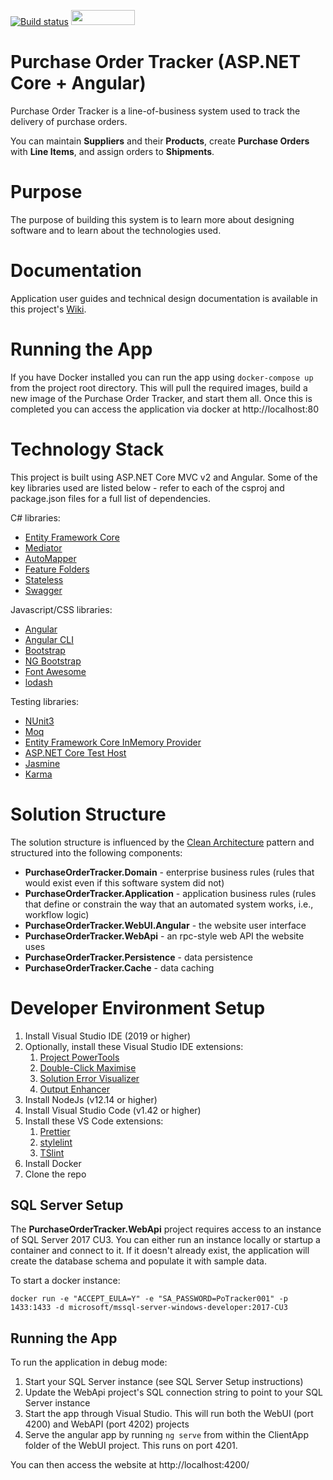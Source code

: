 [![Build status](https://dev.azure.com/purchase-order-tracker/Purchase%20Order%20Tracker%20-%20Angular/_apis/build/status/Purchase%20Order%20Tracker%20-%20Angular%20.NET%20Core)](https://dev.azure.com/purchase-order-tracker/Purchase%20Order%20Tracker%20-%20Angular/_build/latest?definitionId=2)
<a href="https://sonarcloud.io/dashboard?id=purchase-order-tracker-aspnetcore_angular"><img src="https://sonarcloud.io/images/project_badges/sonarcloud-white.svg" height="24" width="102" ></a>

# Purchase Order Tracker (ASP.NET Core + Angular)

Purchase Order Tracker is a line-of-business system used to track the delivery of purchase orders.

You can maintain **Suppliers** and their **Products**, create **Purchase Orders** with **Line Items**, and assign orders to **Shipments**.

# Purpose

The purpose of building this system is to learn more about designing software and to learn about the technologies used.

# Documentation

Application user guides and technical design documentation is available in this project's [Wiki](https://github.com/kierendixon/purchase-order-tracker-aspnetcore_angular/wiki).

# Running the App

If you have Docker installed you can run the app using `docker-compose up` from the project root directory.
This will pull the required images, build a new image of the Purchase Order Tracker, and start them all.
Once this is completed you can access the application via docker at http://localhost:80

# Technology Stack

This project is built using ASP.NET Core MVC v2 and Angular. Some of the key libraries used are listed below - refer to each of the csproj and package.json files for a full list of dependencies.

C# libraries:

- [Entity Framework Core](https://docs.microsoft.com/en-us/ef/core/)
- [Mediator](https://github.com/jbogard/MediatR)
- [AutoMapper](https://github.com/AutoMapper/AutoMapper)
- [Feature Folders](https://github.com/OdeToCode/AddFeatureFolders)
- [Stateless](https://github.com/dotnet-state-machine/stateless)
- [Swagger](https://github.com/domaindrivendev/Swashbuckle.AspNetCore)

Javascript/CSS libraries:

- [Angular](https://angular.io/)
- [Angular CLI](https://angular.io/cli)
- [Bootstrap](https://getbootstrap.com/)
- [NG Bootstrap](https://ng-bootstrap.github.io)
- [Font Awesome](http://fontawesome.io)
- [lodash](https://lodash.com)

Testing libraries:

- [NUnit3](https://github.com/nunit/docs/wiki)
- [Moq](https://github.com/moq/moq4)
- [Entity Framework Core InMemory Provider](https://docs.microsoft.com/en-us/ef/core/providers/in-memory/)
- [ASP.NET Core Test Host](https://www.nuget.org/packages/Microsoft.AspNetCore.TestHost)
- [Jasmine](https://jasmine.github.io/)
- [Karma](https://karma-runner.github.io)

# Solution Structure

The solution structure is influenced by the [Clean Architecture](https://blog.cleancoder.com/uncle-bob/2012/08/13/the-clean-architecture.html) pattern and structured into the following components:

- **PurchaseOrderTracker.Domain** - enterprise business rules (rules that would exist even if this software system did not)
- **PurchaseOrderTracker.Application** - application business rules (rules that define or constrain the way that an automated system works, i.e., workflow logic)
- **PurchaseOrderTracker.WebUI.Angular** - the website user interface
- **PurchaseOrderTracker.WebApi** - an rpc-style web API the website uses
- **PurchaseOrderTracker.Persistence** - data persistence
- **PurchaseOrderTracker.Cache** - data caching

# Developer Environment Setup

1. Install Visual Studio IDE (2019 or higher)
1. Optionally, install these Visual Studio IDE extensions:
   1. [Project PowerTools](https://marketplace.visualstudio.com/items?itemName=ms-madsk.ProjectFileTools)
   1. [Double-Click Maximise](https://marketplace.visualstudio.com/items?itemName=VisualStudioPlatformTeam.Double-ClickMaximize)
   1. [Solution Error Visualizer](https://marketplace.visualstudio.com/items?itemName=VisualStudioPlatformTeam.SolutionErrorVisualizer)
   1. [Output Enhancer](https://marketplace.visualstudio.com/items?itemName=NikolayBalakin.Outputenhancer)
1. Install NodeJs (v12.14 or higher)
1. Install Visual Studio Code (v1.42 or higher)
1. Install these VS Code extensions:
   1. [Prettier](https://marketplace.visualstudio.com/items?itemName=esbenp.prettier-vscode)
   1. [stylelint](https://marketplace.visualstudio.com/items?itemName=shinnn.stylelint)
   1. [TSlint](https://marketplace.visualstudio.com/items?itemName=ms-vscode.vscode-typescript-tslint-plugin)
1. Install Docker
1. Clone the repo

## SQL Server Setup

The **PurchaseOrderTracker.WebApi** project requires access to an instance of SQL Server 2017 CU3. You can either run an instance locally or startup a container and connect to it. If it doesn't already exist, the application will create the database schema and populate it with sample data.

To start a docker instance:

`docker run -e "ACCEPT_EULA=Y" -e "SA_PASSWORD=PoTracker001" -p 1433:1433 -d microsoft/mssql-server-windows-developer:2017-CU3`

## Running the App

To run the application in debug mode:

1. Start your SQL Server instance (see SQL Server Setup instructions)
2. Update the WebApi project's SQL connection string to point to your SQL Server instance
3. Start the app through Visual Studio. This will run both the WebUI (port 4200) and WebAPI (port 4202) projects
4. Serve the angular app by running `ng serve` from within the ClientApp folder of the WebUI project. This runs on port 4201.

You can then access the website at http://localhost:4200/
